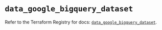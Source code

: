 # `data_google_bigquery_dataset`

Refer to the Terraform Registry for docs: [`data_google_bigquery_dataset`](https://registry.terraform.io/providers/hashicorp/google/6.38.0/docs/data-sources/bigquery_dataset).
